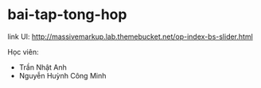 # bai-tap-tong-hop

link UI: http://massivemarkup.lab.themebucket.net/op-index-bs-slider.html

Học viên:
- Trần Nhật Anh
- Nguyễn Huỳnh Công Minh
